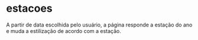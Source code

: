# estacoes
A partir de data escolhida pelo usuário, a página responde a estação do ano e muda a estilização de acordo com a estação.
